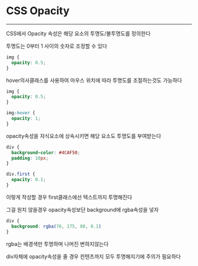 # CSS Opacity
---------------
CSS에서 Opacity 속성은 해당 요소의 투명도/불투명도를 정의한다

투명도는 0부터 1 사이의 숫자로 조정할 수 있다

```css
img {
  opacity: 0.5;
}
```

hover의사클래스를 사용하여 마우스 위치에 따라 투명도를 조절하는것도 가능하다

```css
img {
  opacity: 0.5;
}

img:hover {
  opacity: 1;
}
```
opacity속성을 자식요소에 상속시키면 해당 요소도 투명도를 부여받는다

```css
div {
  background-color: #4CAF50;
  padding: 10px;
}

div.first {
  opacity: 0.1;
}
```

이렇게 작성할 경우 first클래스에선 텍스트까지 투명해진다

그걸 원치 않을경우 opacity속성보단 background에 rgba속성을 넣자

```css
div {
  background: rgba(76, 175, 80, 0.1)
}
```
rgba는 배경색만 투명하며 나머진 변하지않는다

div자체에 opacity속성을 줄 경우 컨텐츠까지 모두 투명해지기에 주의가 필요하다
